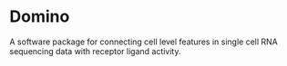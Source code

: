 # Domino
A software package for connecting cell level features in single cell RNA sequencing data with receptor ligand activity.
